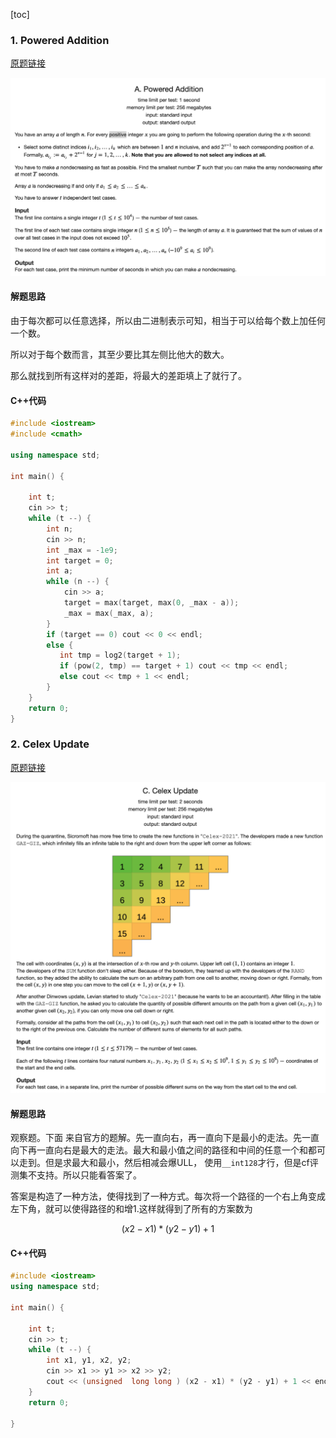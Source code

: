 [toc]

### 1.  Powered Addition

[原题链接](https://codeforces.com/problemset/problem/1338/A)

![image-20200914224956102](images/01.png)

#### 解题思路

由于每次都可以任意选择，所以由二进制表示可知，相当于可以给每个数上加任何一个数。

所以对于每个数而言，其至少要比其左侧比他大的数大。

那么就找到所有这样对的差距，将最大的差距填上了就行了。

#### C++代码

```c++
#include <iostream>
#include <cmath>

using namespace std;

int main() {

    int t;
    cin >> t;
    while (t --) {
        int n;
        cin >> n;
        int _max = -1e9;
        int target = 0;
        int a;
        while (n --) {
            cin >> a;
            target = max(target, max(0, _max - a));
            _max = max(_max, a);
        }
        if (target == 0) cout << 0 << endl;
        else {
           int tmp = log2(target + 1);
           if (pow(2, tmp) == target + 1) cout << tmp << endl;
           else cout << tmp + 1 << endl;
        }
    }
    return 0;
}
```

### 2. Celex Update

[原题链接](https://codeforces.com/problemset/problem/1358/C)

![image-20200915152322529](images/02.png)

#### 解题思路

观察题。下面 来自官方的题解。先一直向右，再一直向下是最小的走法。先一直向下再一直向右是最大的走法。最大和最小值之间的路径和中间的任意一个和都可以走到。但是求最大和最小，然后相减会爆ULL， 使用`__int128`才行，但是cf评测集不支持。所以只能看答案了。

答案是构造了一种方法，使得找到了一种方式。每次将一个路径的一个右上角变成左下角，就可以使得路径的和增1.这样就得到了所有的方案数为

$$(x2 - x1) * (y2 - y1) + 1$$

#### C++代码

```c++
#include <iostream>
using namespace std;

int main() {

    int t;
    cin >> t;
    while (t --) {
        int x1, y1, x2, y2;
        cin >> x1 >> y1 >> x2 >> y2;
        cout << (unsigned  long long ) (x2 - x1) * (y2 - y1) + 1 << endl;
    }
    return 0;

}
```

